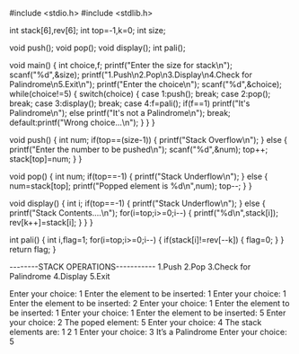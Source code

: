 #include <stdio.h>
#include <stdlib.h>

int stack[6],rev[6];
int top=-1,k=0;
int size;

void push();
void pop();
void display();
int pali();

void main()
{
 int choice,f;
 printf("Enter the size for stack\n");
 scanf("%d",&size);
 printf("1.Push\n2.Pop\n3.Display\n4.Check for Palindrome\n5.Exit\n");
 printf("Enter the choice\n");
 scanf("%d",&choice);
 while(choice!=5)
  {
   switch(choice)
    {
     case 1:push();
            break;
     case 2:pop();
            break;
     case 3:display();
            break;
     case 4:f=pali();
            if(f==1)
              printf("It's Palindrome\n");
            else
              printf("It's not a Palindrome\n");
            break;
     default:printf("Wrong choice...\n");
    }
   }
}

void push()
 {
  int num;
  if(top==(size-1))
   {
    printf("Stack Overflow\n");
   }
  else
   {
    printf("Enter the number to be pushed\n");
    scanf("%d",&num);
    top++;
    stack[top]=num;
   }
 }

void pop()
 {
  int num;
  if(top==-1)
   {
    printf("Stack Underflow\n");
   }
  else
   {
    num=stack[top];
    printf("Popped element is %d\n",num);
    top--;
   }
 }

void display()
 {
  int i;
  if(top==-1)
   {
    printf("Stack Underflow\n");
   }
  else
   {
    printf("Stack Contents....\n");
    for(i=top;i>=0;i--)
     {
      printf("%d\n",stack[i]);
      rev[k++]=stack[i];
     }
   }
 }

int pali()
 {
  int i,flag=1;
  for(i=top;i>=0;i--)
   {
    if(stack[i]!=rev[--k])
     {
      flag=0;
     }
   }
  return flag;
}

--------STACK OPERATIONS-----------
1.Push
2.Pop
3.Check for Palindrome
4.Display
5.Exit

Enter your choice: 1
Enter the element to be inserted: 1
Enter your choice: 1
Enter the element to be inserted: 2
Enter your choice: 1
Enter the element to be inserted: 1
Enter your choice: 1
Enter the element to be inserted: 5
Enter your choice: 2
The poped element: 5
Enter your choice: 4
The stack elements are:
1
2
1
Enter your choice: 3
It’s a Palindrome
Enter your choice: 5
